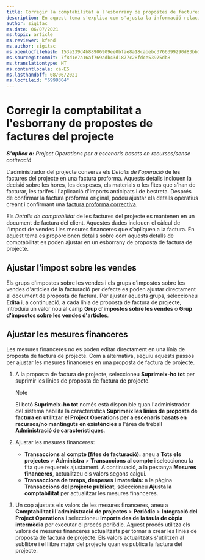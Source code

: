 ```yaml
---
title: Corregir la comptabilitat a l'esborrany de propostes de factures del projecte
description: En aquest tema s'explica com s'ajusta la informació relacionada amb la comptabilitat en un esborrany de proposta de factura.
author: sigitac
ms.date: 06/07/2021
ms.topic: article
ms.reviewer: kfend
ms.author: sigitac
ms.openlocfilehash: 153a239d4b88906909ee0bfae8a18cabebc3766399290d83bb79f5d6375a942c
ms.sourcegitcommit: 7f8d1e7a16af769adb43d1877c28fdce53975db8
ms.translationtype: HT
ms.contentlocale: ca-ES
ms.lasthandoff: 08/06/2021
ms.locfileid: "6999304"
---
```

# <a name="correct-the-accounting-on-draft-project-invoice-proposals"></a>Corregir la comptabilitat a l'esborrany de propostes de factures del projecte

_**S'aplica a:** Project Operations per a escenaris basats en recursos/sense cotització_

L'administrador del projecte conserva els *Detalls de l'operació* de les factures del projecte en una factura proforma. Aquests detalls inclouen la decisió sobre les hores, les despeses, els materials o les fites que s'han de facturar, les tarifes i l'aplicació d'imports anticipats i de bestreta. Després de confirmar la factura proforma original, podeu ajustar els detalls operatius creant i confirmant una [factura proforma correctiva](../proforma-invoicing/corrective-invoices.md).

Els *Detalls de comptabilitat* de les factures del projecte es mantenen en un document de factura del client. Aquestes dades inclouen el càlcul de l'impost de vendes i les mesures financeres que s'apliquen a la factura. En aquest tema es proporcionen detalls sobre com aquests detalls de comptabilitat es poden ajustar en un esborrany de proposta de factura de projecte.

## <a name="adjust-sales-tax"></a>Ajustar l’impost sobre les vendes

Els grups d'impostos sobre les vendes i els grups d'impostos sobre les vendes d'articles de la facturació per defecte es poden ajustar directament al document de proposta de factura. Per ajustar aquests grups, seleccioneu **Edita** i, a continuació, a cada línia de proposta de factura de projecte, introduïu un valor nou al camp **Grup d'impostos sobre les vendes** o **Grup d'impostos sobre les vendes d'articles**.

## <a name="adjust-financial-dimensions"></a>Ajustar les mesures financeres

Les mesures financeres no es poden editar directament en una línia de proposta de factura de projecte. Com a alternativa, seguiu aquests passos per ajustar les mesures financeres en una proposta de factura de projecte.

1. A la proposta de factura de projecte, seleccioneu **Suprimeix-ho tot** per suprimir les línies de proposta de factura de projecte.

    > [!NOTE]
    > El botó **Suprimeix-ho tot** només està disponible quan l'administrador del sistema habilita la característica **Suprimeix les línies de proposta de factura en utilitzar el Project Operations per a escenaris basats en recursos/no mantinguts en existències** a l'àrea de treball **Administració de característiques**.

2. Ajustar les mesures financeres:

    - **Transaccions al compte (fites de facturació):** aneu a **Tots els projectes** \> **Administra** \> **Transaccions al compte** i seleccioneu la fita que requereix ajustament. A continuació, a la pestanya **Mesures financeres**, actualitzeu els valors segons calgui.
    - **Transaccions de temps, despeses i materials:** a la pàgina **Transaccions del projecte publicat**, seleccioneu **Ajusta la comptabilitat** per actualitzar les mesures financeres.

3. Un cop ajustats els valors de les mesures financeres, aneu a **Comptabilitat i l'administració de projectes** \> **Periòdic** \> **Integració del Project Operations** i seleccioneu **Importa des de la taula de còpia intermèdia** per executar el procés periòdic. Aquest procés utilitza els valors de mesures financeres actualitzats per tornar a crear les línies de proposta de factura de projecte. Els valors actualitzats s'utilitzen al subllibre i el llibre major del projecte quan es publica la factura del projecte.
